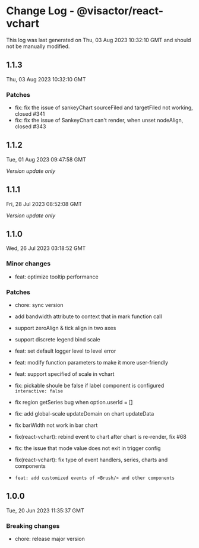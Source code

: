 # Change Log - @visactor/react-vchart

This log was last generated on Thu, 03 Aug 2023 10:32:10 GMT and should not be manually modified.

## 1.1.3
Thu, 03 Aug 2023 10:32:10 GMT

### Patches

- fix: fix the issue of sankeyChart sourceFiled and targetFiled not working, closed #341
- fix: fix the issue of SankeyChart can't render, when unset nodeAlign, closed #343

## 1.1.2
Tue, 01 Aug 2023 09:47:58 GMT

_Version update only_

## 1.1.1
Fri, 28 Jul 2023 08:52:08 GMT

_Version update only_

## 1.1.0
Wed, 26 Jul 2023 03:18:52 GMT

### Minor changes

- feat: optimize tooltip performance

### Patches

- chore: sync version
- add bandwidth attribute to context that in mark function call
- support zeroAlign & tick align in two axes
- support discrete legend bind scale
- feat: set default logger level to level error


- feat: modify function parameters to make it more user-friendly


- feat: support specified of scale in vchart


- fix: pickable shoule be false if label component is configured `interactive: false`


- fix region getSeries bug when option.userId = []
- fix: add global-scale updateDomain on chart updateData


- fix barWidth not work in bar chart
- fix(react-vchart): rebind event to chart after chart is re-render, fix #68


- fix: the issue that mode value does not exit in trigger config
- fix(react-vchart): fix type of event handlers, series, charts and components
-     feat: add customized events of <Brush/> and other components

## 1.0.0
Tue, 20 Jun 2023 11:35:37 GMT

### Breaking changes

- chore: release major version

